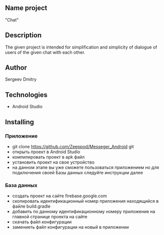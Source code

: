 ## Name project
"Chat"

## Description
The given project is intended for simplification and simplicity of dialogue of users of the given chat with each other.

## Author
Sergeev Dmitry

## Technologies
- Android Studio

## Installing
### Приложение
- git clone https://github.com/Zeeppod/Messeger_Android git
- открыть проект в Android Studio
- компилировать проект в apk файл
- установить проект на свое устройство
- на данном этапе вы уже сможете пользоваться приложением но для подключения своей Базы данных следуйте инструкции далее
### База данных
- создать проект на сайте firebase.google.com
- скопировать  идентификационный номер приложения находящийся в файле build.gradle
- добавить по данному идентификационному номеру приложение на главной странице проекта на сайте
- скачать файл конфигурации
- замениеть файл конфигурации на новый в приложении
